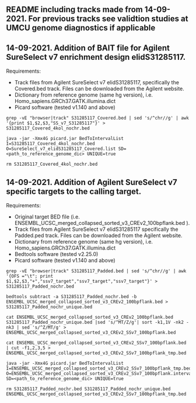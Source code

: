 ## README including tracks made from 14-09-2021. For previous tracks see validtion studies at UMCU genome diagnostics if applicable


## 14-09-2021. Addition of BAIT file for Agilent SureSelect v7 enrichment design elidS31285117.

Requirements:
* Track files from Agilent SureSelect v7 elidS31285117, specifically the Covered.bed track. Files can be downloaded from the Agilent website.
* Dictionary from reference genome (same hg version), i.e. Homo_sapiens.GRCh37.GATK.illumina.dict
* Picard software (tested v1.140 and above) 

```
grep -vE "browser|track" S31285117_Covered.bed | sed 's/^chr//g' | awk '{print $1,$2,$3,"SS_v7_S31285117"}' > S31285117_Covered_4kol_nochr.bed

java -jar -Xmx4G picard.jar BedToIntervalList I=S31285117_Covered_4kol_nochr.bed O=SureSelect_v7_elidS31285117_Covered.list SD=<path_to_reference_genome_dic> UNIQUE=true

rm S31285117_Covered_4kol_nochr.bed
```

## 14-09-2021. Addition of Agilent SureSelect v7 specific targets to the calling target.

Requirements:
* Original target BED file (i.e. ENSEMBL_UCSC_merged_collapsed_sorted_v3_CREv2_100bpflank.bed ).
* Track files from Agilent SureSelect v7 elidS31285117 specifically the Padded.ped track. Files can be downloaded from the Agilent website.
* Dictionary from reference genome (same hg version), i.e. Homo_sapiens.GRCh37.GATK.illumina.dict
* Bedtools software (tested v2.25.0) 
* Picard software (tested v1.140 and above)

```
grep -vE "browser|track" S31285117_Padded.bed | sed 's/^chr//g' | awk '{OFS ="\t"; print $1,$2,$3,"+","ssv7_target","ssv7_target","ssv7_target"}' > S31285117_Padded_nochr.bed

bedtools subtract -a S31285117_Padded_nochr.bed -b ENSEMBL_UCSC_merged_collapsed_sorted_v3_CREv2_100bpflank.bed > S31285117_Padded_nochr_unique.bed

cat ENSEMBL_UCSC_merged_collapsed_sorted_v3_CREv2_100bpflank.bed S31285117_Padded_nochr_unique.bed |sed 's/^MT/Z/g'| sort -k1,1V -nk2 -nk3 | sed 's/^Z/MT/g' > ENSEMBL_UCSC_merged_collapsed_sorted_v3_CREv2_SSv7_100bpflank.bed

cat ENSEMBL_UCSC_merged_collapsed_sorted_v3_CREv2_SSv7_100bpflank.bed | cut -f1,2,3,5 > ENSEMBL_UCSC_merged_collapsed_sorted_v3_CREv2_SSv7_100bpflank_tmp.bed

java -jar -Xmx4G picard.jar BedToIntervalList I=ENSEMBL_UCSC_merged_collapsed_sorted_v3_CREv2_SSv7_100bpflank_tmp.bed O=ENSEMBL_UCSC_merged_collapsed_sorted_v3_CREv2_SSv7_100bpflank.interval_list SD=<path_to_reference_genome_dic> UNIQUE=true

rm S31285117_Padded_nochr.bed S31285117_Padded_nochr_unique.bed ENSEMBL_UCSC_merged_collapsed_sorted_v3_CREv2_SSv7_100bpflank_tmp.bed
```

